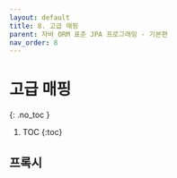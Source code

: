 ```yaml
---
layout: default
title: 8. 고급 매핑
parent: 자바 ORM 표준 JPA 프로그래밍 - 기본편
nav_order: 8
---
```


# 고급 매핑
{: .no_toc }

1. TOC
{:toc}

## 프록시